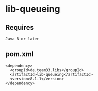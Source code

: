 # lib-queueing

## Requires

    Java 8 or later

## pom.xml

    <dependency>
      <groupId>de.team33.libs</groupId>
      <artifactId>lib-queueing</artifactId>
      <version>8.1.1</version>
    </dependency>